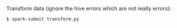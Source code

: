 Transform data (ignore the hive errors which are not really errors):
```
$ spark-submit transform.py
```
